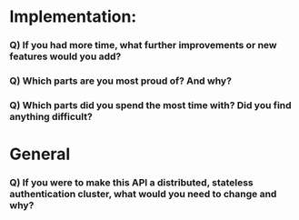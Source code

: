 
# Implementation:

### Q) If you had more time, what further improvements or new features would you add?

### Q) Which parts are you most proud of? And why?

### Q) Which parts did you spend the most time with? Did you find anything difficult?

# General

### Q) If you were to make this API a distributed, stateless authentication cluster, what would you need to change and why?
